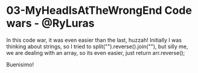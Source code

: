 # 03-MyHeadIsAtTheWrongEnd  Code wars - @RyLuras

In this code war, it was even easier than the last, huzzah! Initially I was thinking about strings, so I tried to split("").reverse().join(""), but silly me, we are dealing with an array, so its even easier, just return arr.reverse();

Buenisimo!
